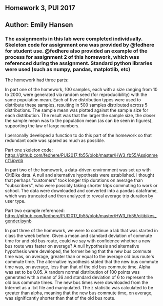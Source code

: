 ## Homework 3, PUI 2017
## Author: Emily Hansen


### The assignments in this lab were completed individually. Skeleton code for assignment one was provided by @fedhere for student use. @fedhere also provided an example of the process for assignment 2 of this homework, which was referenced during the assignment. Standard python libraries were used (such as numpy, pandas, matplotlib, etc)

The homework had three parts:

In part one of the homework, 100 samples, each with a size ranging from 10 to 2000, were generated via random seed (for reproducibility) with the same population mean. Each of five distribution types were used to distribute these samples, resulting in 500 samples distributed across 5 distributions. 
The sample mean was plotted against the sample size for each distribution. The result was that the larger the sample size, the closer the sample mean was to the population mean (as can be seen in figures), supporting the law of large numbers. 

I personally developed a function to do this part of the homework so that redundant code was spared as much as possible.

Part one skeleton code: https://github.com/fedhere/PUI2017_fb55/blob/master/HW3_fb55/Assignment1.ipynb


In part two of the homework, a data-driven environment was set up with CitiBike data. A null and alternative hypothesis were established. I thought that perhaps "customers" took longer trip durations on average than "subscribers", who were possibly taking shorter trips commuting to work or school.
The data were downloaded and converted into a pandas dataframe, which was truncated and then analyzed to reveal average trip duration by user type.

Part two example referenced: https://github.com/fedhere/PUI2017_fb55/blob/master/HW3_fb55/citibikes_gender.ipynb

In part three of the homework, we were to continue a lab that was started in class the week before. Given a mean and standard deviation of commute time for and old bus route, could we say with confidence whether a new bus route was faster on average?
A null hypothesis and alternative hypothesis were developed, the former being that the new bus commute time was, on average, greater than or equal to the average old bus route's commute time.
The alternative hypothesis stated that the new bus commute time was, on average, less than that of the old bus commute time. Alpha was set to be 0.05.
A random normal distribution of 100 points was generated with a mean of 36 and standard deviation of 6 to represent the old bus commute times.
The new bus times were downloaded from the Internet as a .txt file and manipulated.
The z statistic was calculated to be greater than alpha, meaning that the new bus commute time, on average, was significantly shorter than that of the old bus route.
